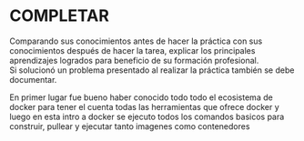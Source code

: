# COMPLETAR  
Comparando sus conocimientos antes de hacer la práctica con sus conocimientos después de hacer la tarea, explicar los principales aprendizajes logrados para beneficio de su formación profesional.  
Si solucionó un problema presentado al realizar la práctica también se debe documentar.

En primer lugar fue bueno haber conocido todo todo el ecosistema de docker para tener el cuenta todas las herramientas que ofrece docker
y luego en esta intro a docker se ejecuto todos los comandos basicos para construir, pullear y ejecutar tanto imagenes como contenedores
